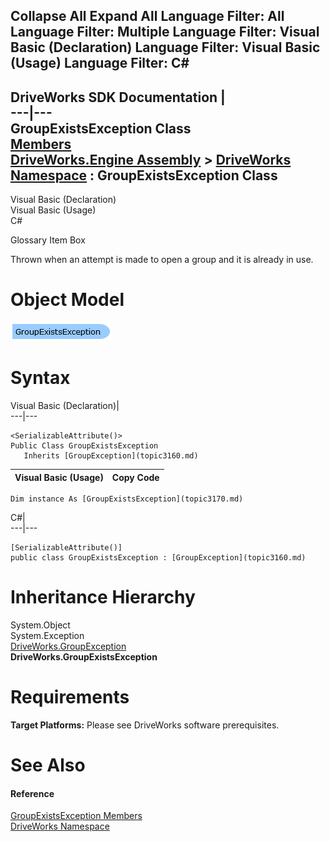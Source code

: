 Collapse All Expand All Language Filter: All  Language Filter: Multiple  Language Filter: Visual Basic (Declaration) Language Filter: Visual Basic (Usage) Language Filter: C#  
---  
DriveWorks SDK Documentation  |   
---|---  
GroupExistsException Class   
[Members](topic3171.md)   
[DriveWorks.Engine Assembly](topic2156.md) > [DriveWorks Namespace](topic2159.md) : GroupExistsException Class  
---  
  
Visual Basic (Declaration)    
Visual Basic (Usage)    
C# 

Glossary Item Box

Thrown when an attempt is made to open a group and it is already in use. 

# Object Model

![](dotnetdiagramimages/image136.png)

# Syntax

Visual Basic (Declaration)|   
---|---  
      
    
    <SerializableAttribute()>
    Public Class GroupExistsException 
       Inherits [GroupException](topic3160.md)  
  
Visual Basic (Usage)| Copy Code  
---|---  
      
    
    Dim instance As [GroupExistsException](topic3170.md)  
  
C#|   
---|---  
      
    
    [SerializableAttribute()]
    public class GroupExistsException : [GroupException](topic3160.md)   
  
# Inheritance Hierarchy

System.Object  
System.Exception  
[DriveWorks.GroupException](topic3160.md)  
**DriveWorks.GroupExistsException**  


# Requirements

**Target Platforms:** Please see DriveWorks software prerequisites.

# See Also

#### Reference

[GroupExistsException Members](topic3171.md)   
[DriveWorks Namespace](topic2159.md)


